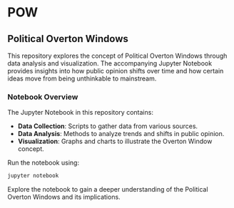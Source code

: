 # POW
## Political Overton Windows

This repository explores the concept of Political Overton Windows through data analysis and visualization. The accompanying Jupyter Notebook provides insights into how public opinion shifts over time and how certain ideas move from being unthinkable to mainstream.

### Notebook Overview

The Jupyter Notebook in this repository contains:
- **Data Collection**: Scripts to gather data from various sources.
- **Data Analysis**: Methods to analyze trends and shifts in public opinion.
- **Visualization**: Graphs and charts to illustrate the Overton Window concept.

Run the notebook using:
```bash
jupyter notebook
```

Explore the notebook to gain a deeper understanding of the Political Overton Windows and its implications.

